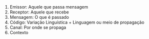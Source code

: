 1. Emissor: Aquele que passa mensagem
2. Receptor: Aquele que recebe
3. Mensagem: O que é passado
4. Código: Variação Linguística + Linguagem ou meio de propagação
5. Canal: Por onde se propaga 
6. Contexto
